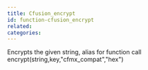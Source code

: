 ```yaml
---
title: Cfusion_encrypt
id: function-cfusion_encrypt
related:
categories:
---
```


Encrypts the given string, alias for function call encrypt(string,key,"cfmx_compat","hex")